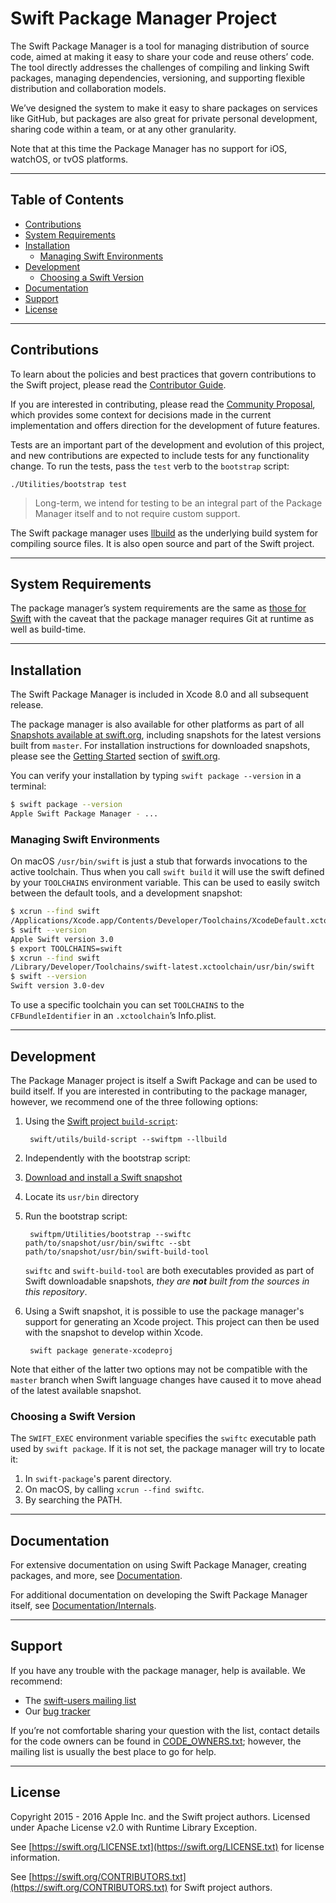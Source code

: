 # Swift Package Manager Project

The Swift Package Manager is a tool for managing distribution of source code, aimed at making it easy to share your code and reuse others’ code. The tool directly addresses the challenges of compiling and linking Swift packages, managing dependencies, versioning, and supporting flexible distribution and collaboration models.

We’ve designed the system to make it easy to share packages on services like GitHub, but packages are also great for private personal development, sharing code within a team, or at any other granularity.

Note that at this time the Package Manager has no support for iOS, watchOS, or tvOS platforms.

---

## Table of Contents

* [Contributions](#contributions)
* [System Requirements](#system-requirements)
* [Installation](#installation)
  * [Managing Swift Environments](#managing-swift-environments)
* [Development](#development)
  * [Choosing a Swift Version](#choosing-a-swift-version)
* [Documentation](#documentation)
* [Support](#support)
* [License](#license)

---

## Contributions

To learn about the policies and best practices that govern contributions to the Swift project, please read the [Contributor Guide](https://swift.org/contributing/).

If you are interested in contributing, please read the [Community Proposal](Documentation/PackageManagerCommunityProposal.md), which provides some context for decisions made in the current implementation and offers direction for the development of future features.

Tests are an important part of the development and evolution of this project, and new contributions are expected to include tests for any functionality change.  To run the tests, pass the `test` verb to the `bootstrap` script:

    ./Utilities/bootstrap test

> Long-term, we intend for testing to be an integral part of the Package Manager itself and to not require custom support.

The Swift package manager uses [llbuild](https://github.com/apple/swift-llbuild) as the underlying build system for compiling source files.  It is also open source and part of the Swift project.

---

## System Requirements

The package manager’s system requirements are the same as [those for Swift](https://github.com/apple/swift#system-requirements) with the caveat that the package manager requires Git at runtime as well as build-time.

---

## Installation

The Swift Package Manager is included in Xcode 8.0 and all subsequent release.

The package manager is also available for other platforms as part of all [Snapshots available at swift.org](https://swift.org/download/), including snapshots for the latest versions built from `master`. For installation instructions for downloaded snapshots, please see the [Getting Started](https://swift.org/getting-started/#installing-swift) section of [swift.org](https://swift.org).

You can verify your installation by typing `swift package --version` in a terminal:

```sh
$ swift package --version
Apple Swift Package Manager - ...
```

### Managing Swift Environments

On macOS `/usr/bin/swift` is just a stub that forwards invocations to the active
toolchain. Thus when you call `swift build` it will use the swift defined by
your `TOOLCHAINS` environment variable. This can be used to easily switch
between the default tools, and a development snapshot:

```sh
$ xcrun --find swift
/Applications/Xcode.app/Contents/Developer/Toolchains/XcodeDefault.xctoolchain/usr/bin/swift
$ swift --version
Apple Swift version 3.0
$ export TOOLCHAINS=swift
$ xcrun --find swift
/Library/Developer/Toolchains/swift-latest.xctoolchain/usr/bin/swift
$ swift --version
Swift version 3.0-dev
```

To use a specific toolchain you can set `TOOLCHAINS` to the `CFBundleIdentifier` in an `.xctoolchain`’s Info.plist.

---

## Development

The Package Manager project is itself a Swift Package and can be used to build itself. If you are interested in contributing to the package manager, however, we recommend one of the three following options:

1. Using the [Swift project `build-script`](https://github.com/apple/swift/blob/master/README.md):

        swift/utils/build-script --swiftpm --llbuild

2. Independently with the bootstrap script:
  1. [Download and install a Swift snapshot](https://swift.org/download)
  2. Locate its `usr/bin` directory
  3. Run the bootstrap script:

          swiftpm/Utilities/bootstrap --swiftc path/to/snapshot/usr/bin/swiftc --sbt path/to/snapshot/usr/bin/swift-build-tool

     `swiftc` and `swift-build-tool` are both executables provided as part of Swift downloadable snapshots, _they are **not** built from the sources in this repository_.

3. Using a Swift snapshot, it is possible to use the package manager's support for generating an Xcode project. This project can then be used with the snapshot to develop within Xcode.

        swift package generate-xcodeproj

Note that either of the latter two options may not be compatible with the `master` branch when Swift language changes have caused it to move ahead of the latest available snapshot.

### Choosing a Swift Version

The `SWIFT_EXEC` environment variable specifies the `swiftc` executable path used by `swift package`. If it is not set, the package manager will try to locate it:

1. In `swift-package`'s parent directory.
2. On macOS, by calling `xcrun --find swiftc`.
3. By searching the PATH.

---

## Documentation

For extensive documentation on using Swift Package Manager, creating packages, and more, see [Documentation](Documentation).

For additional documentation on developing the Swift Package Manager itself, see [Documentation/Internals](Documentation/Internals).

---

## Support

If you have any trouble with the package manager, help is available. We recommend:

* The [swift-users mailing list](mailto:swift-users@swift.org)
* Our [bug tracker](http://bugs.swift.org)

If you’re not comfortable sharing your question with the list, contact details for the code owners can be found in [CODE_OWNERS.txt](CODE_OWNERS.txt); however, the mailing list is usually the best place to go for help.

---

## License

Copyright 2015 - 2016 Apple Inc. and the Swift project authors. Licensed under Apache License v2.0 with Runtime Library Exception.

See [https://swift.org/LICENSE.txt](https://swift.org/LICENSE.txt) for license information.

See [https://swift.org/CONTRIBUTORS.txt](https://swift.org/CONTRIBUTORS.txt) for Swift project authors.
